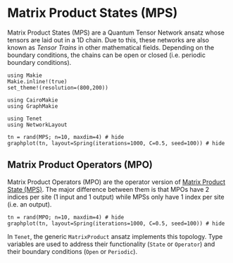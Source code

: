 # Matrix Product States (MPS)

Matrix Product States (MPS) are a Quantum Tensor Network ansatz whose tensors are laid out in a 1D chain.
Due to this, these networks are also known as _Tensor Trains_ in other mathematical fields.
Depending on the boundary conditions, the chains can be open or closed (i.e. periodic boundary conditions).

```@setup viz
using Makie
Makie.inline!(true)
set_theme!(resolution=(800,200))

using CairoMakie
using GraphMakie

using Tenet
using NetworkLayout
```

```@example viz
tn = rand(MPS; n=10, maxdim=4) # hide
graphplot(tn, layout=Spring(iterations=1000, C=0.5, seed=100)) # hide
```

## Matrix Product Operators (MPO)

Matrix Product Operators (MPO) are the operator version of [Matrix Product State (MPS)](#matrix-product-states-mps).
The major difference between them is that MPOs have 2 indices per site (1 input and 1 output) while MPSs only have 1 index per site (i.e. an output).

```@example viz
tn = rand(MPO; n=10, maxdim=4) # hide
graphplot(tn, layout=Spring(iterations=1000, C=0.5, seed=100)) # hide
```

In `Tenet`, the generic `MatrixProduct` ansatz implements this topology. Type variables are used to address their functionality (`State` or `Operator`) and their boundary conditions (`Open` or `Periodic`).

